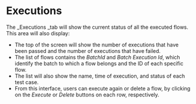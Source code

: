 # Executions

The \_Executions \_tab will show the current status of all the executed flows. This area will also display:

* The top of the screen will show the number of executions that have been passed and the number of executions that have failed.
* The list of flows contains the _BatchId_ and _Batch Execution Id_, which identify the batch to which a flow belongs and the ID of each specific flow.
* The list will also show the name, time of execution, and status of each test case.
* From this interface, users can execute again or delete a flow, by clicking on the _Execute_ or _Delete_ buttons on each row, respectively.
